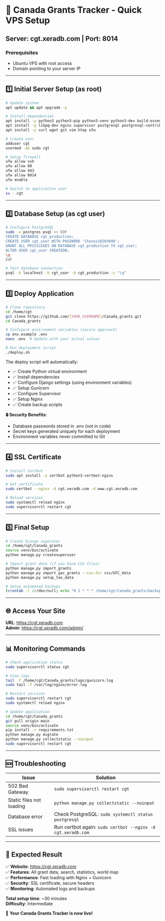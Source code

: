 # 🚀 Canada Grants Tracker - Quick VPS Setup

## Server: cgt.xeradb.com | Port: 8014

### Prerequisites
- Ubuntu VPS with root access
- Domain pointing to your server IP

---

## 1️⃣ Initial Server Setup (as root)

```bash
# Update system
apt update && apt upgrade -y

# Install dependencies
apt install -y python3 python3-pip python3-venv python3-dev build-essential 
apt install -y libpq-dev nginx supervisor postgresql postgresql-contrib
apt install -y curl wget git vim htop ufw

# Create user
adduser cgt
usermod -aG sudo cgt

# Setup firewall
ufw allow ssh
ufw allow 80
ufw allow 443  
ufw allow 8014
ufw enable

# Switch to application user
su - cgt
```

---

## 2️⃣ Database Setup (as cgt user)

```bash
# Configure PostgreSQL
sudo -u postgres psql << EOF
CREATE DATABASE cgt_production;
CREATE USER cgt_user WITH PASSWORD 'Choxos10203040';
GRANT ALL PRIVILEGES ON DATABASE cgt_production TO cgt_user;
ALTER USER cgt_user CREATEDB;
\q
EOF

# Test database connection
psql -h localhost -U cgt_user -d cgt_production -c "\q"
```

---

## 3️⃣ Deploy Application

```bash
# Clone repository
cd /home/cgt
git clone https://github.com/[YOUR_USERNAME]/Canada_grants.git
cd Canada_grants

# Configure environment variables (secure approach)
cp env.example .env
nano .env  # Update with your actual values

# Run deployment script
./deploy.sh
```

The deploy script will automatically:
- ✅ Create Python virtual environment
- ✅ Install dependencies
- ✅ Configure Django settings (using environment variables)
- ✅ Setup Gunicorn
- ✅ Configure Supervisor
- ✅ Setup Nginx
- ✅ Create backup scripts

**🔒 Security Benefits:**
- Database passwords stored in .env (not in code)
- Secret keys generated uniquely for each deployment  
- Environment variables never committed to Git

---

## 4️⃣ SSL Certificate

```bash
# Install Certbot
sudo apt install -y certbot python3-certbot-nginx

# Get certificate
sudo certbot --nginx -d cgt.xeradb.com -d www.cgt.xeradb.com

# Reload services
sudo systemctl reload nginx
sudo supervisorctl restart cgt
```

---

## 5️⃣ Final Setup

```bash
# Create Django superuser
cd /home/cgt/Canada_grants
source venv/bin/activate
python manage.py createsuperuser

# Import grant data (if you have CSV files)
python manage.py import_grants
python manage.py import_gac_grants --csv-dir csv/GFC_data
python manage.py setup_tax_data

# Setup automated backups
(crontab -l 2>/dev/null; echo "0 2 * * * /home/cgt/Canada_grants/backup_database.sh") | crontab -
```

---

## 🌐 Access Your Site

**URL**: https://cgt.xeradb.com  
**Admin**: https://cgt.xeradb.com/admin/

---

## 📊 Monitoring Commands

```bash
# Check application status
sudo supervisorctl status cgt

# View logs
tail -f /home/cgt/Canada_grants/logs/gunicorn.log
sudo tail -f /var/log/nginx/error.log

# Restart services
sudo supervisorctl restart cgt
sudo systemctl reload nginx

# Update application
cd /home/cgt/Canada_grants
git pull origin main
source venv/bin/activate
pip install -r requirements.txt
python manage.py migrate
python manage.py collectstatic --noinput
sudo supervisorctl restart cgt
```

---

## 🆘 Troubleshooting

| Issue | Solution |
|-------|----------|
| 502 Bad Gateway | `sudo supervisorctl restart cgt` |
| Static files not loading | `python manage.py collectstatic --noinput` |
| Database error | Check PostgreSQL: `sudo systemctl status postgresql` |
| SSL issues | Run certbot again: `sudo certbot --nginx -d cgt.xeradb.com` |

---

## 🎯 Expected Result

✅ **Website**: https://cgt.xeradb.com  
✅ **Features**: All grant data, search, statistics, world map  
✅ **Performance**: Fast loading with Nginx + Gunicorn  
✅ **Security**: SSL certificate, secure headers  
✅ **Monitoring**: Automated logs and backups

**Total setup time**: ~30 minutes  
**Difficulty**: Intermediate  

🎉 **Your Canada Grants Tracker is now live!**
